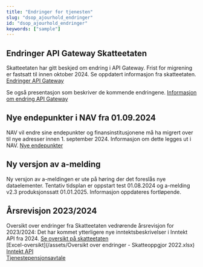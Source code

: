 ```yaml
---
title: "Endringer for tjenesten"
slug: "dsop_ajourhold_endringer"
id: "dsop_ajourhold_endringer"
keywords: ["sample"]
---
```


## Endringer API Gateway Skatteetaten
Skatteetaten har gitt beskjed om endring i API Gateway. Frist for migrening er fastsatt til innen oktober 2024. Se oppdatert informasjon fra skatteetaten. [Endringer API Gateway](https:/skatteetaten.github.io/api-dokumentasjon/om/url)

 Se også presentasjon som beskriver de kommende endringene. [Informasjon om endring API Gateway](/assets/DSOP-APIGatewayOTP.pdf)

## Nye endepunkter i NAV fra 01.09.2024
NAV vil endre sine endepunkter og finansinstitusjonene må ha migrert over til nye adresser innen 1. september 2024. Informasjon om dette legges ut i NAV. [Nye endepunkter](/https:/navikt.github.io/aareg/nyheter/2024/03/21/nye-endepunkter)

## Ny versjon av a-melding
Ny versjon av a-meldingen er ute på høring der det foreslås nye dataelementer. Tentativ tidsplan er oppstart test 01.08.2024 og a-melding v2.3 produksjonssatt 01.01.2025. Informasjon oppdateres fortløpende.

## Årsrevisjon 2023/2024

Oversikt over endringer fra Skatteetaten vedrørende årsrevisjon for 2023/2024:
Det har kommet ytterligere nye inntektsbeskrivelser i Inntekt API fra 2024. [Se oversikt på skatteetaten](https:/skatteetaten.github.io/api-dokumentasjon/api/inntekt?tab=%C3%85rsrevisjon) <br  />
[Excel-oversikt](/assets/Oversikt over endringer - Skatteoppgjor 2022.xlsx) <br  />
[Inntekt API](https:/app.swaggerhub.com/apis/skatteetaten/inntekt-api/1.1.0) <br  />
[Tjenestepensjonsavtale](https:/app.swaggerhub.com/apis/skatteetaten/tjenestepensjonsavtale-api/1.0.0) 